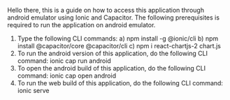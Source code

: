 Hello there, this is a guide on how to access this application through android emulator using Ionic and Capacitor. The following prerequisites is required to run the application on android emulator.

1. Type the following CLI commands:
   a) npm install -g @ionic/cli
   b) npm install @capacitor/core @capacitor/cli
   c) npm i react-chartjs-2 chart.js
2. To run the android version of this application, do the following CLI command: ionic cap run android
3. To open the android build of this application, do the following CLI command: ionic cap open android
4. To run the web build of this application, do the following CLI command: ionic serve


